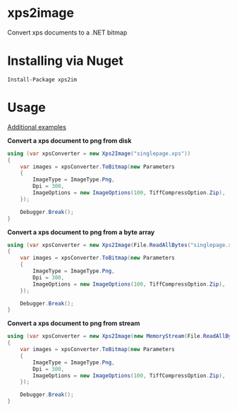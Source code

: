xps2image
=========

Convert xps documents to a .NET bitmap

Installing via Nuget
====================

	Install-Package xps2im

Usage
=====

[Additional examples](https://github.com/peters/xps2image/blob/develop/src/xps2img.tests/Xps2ImageTests.cs)

**Convert a xps document to png from disk**

```cs
using (var xpsConverter = new Xps2Image("singlepage.xps"))
{
	var images = xpsConverter.ToBitmap(new Parameters
	{
		ImageType = ImageType.Png,
		Dpi = 300,
		ImageOptions = new ImageOptions(100, TiffCompressOption.Zip),                    
	});

	Debugger.Break();
}
```

**Convert a xps document to png from a byte array**

```cs
using (var xpsConverter = new Xps2Image(File.ReadAllBytes("singlepage.xps")))
{
	var images = xpsConverter.ToBitmap(new Parameters
	{
		ImageType = ImageType.Png,
		Dpi = 300,
		ImageOptions = new ImageOptions(100, TiffCompressOption.Zip),                    
	});

	Debugger.Break();
}
```

**Convert a xps document to png from stream**

```cs
using (var xpsConverter = new Xps2Image(new MemoryStream(File.ReadAllBytes("singlepage.xps"))))
{
	var images = xpsConverter.ToBitmap(new Parameters
	{
		ImageType = ImageType.Png,
		Dpi = 300,
		ImageOptions = new ImageOptions(100, TiffCompressOption.Zip),                    
	});

	Debugger.Break();
}
```